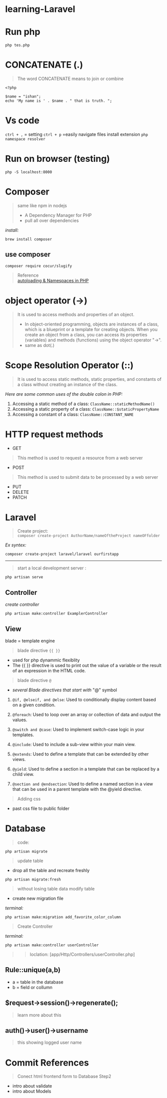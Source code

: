 # learning-Laravel

# Run php
`php tes.php`

# CONCATENATE (.)
> The word CONCATENATE means to join or combine
```
<?php

$name = "ishan";
echo 'My name is ' . $name . " that is truth. ";
```
# Vs code
`ctrl + ,` = setting
`ctrl + p` =easily navigate files
install extension `php namespace resolver`

# Run on browser (testing)
`php -S localhost:8000`

# Composer
> same like npm in nodejs
> - A Dependency Manager for PHP
> - pull all over dependencies  

*install:*  
```
brew install composer
```  

## use composer
`composer require cocur/slugify`  

> Reference  
[autoloading & Namespaces in PHP](https://www.daggerhartlab.com/autoloading-namespaces-in-php/)

# object operator (->)
> It is used to access methods and properties of an object.
> - In object-oriented programming, objects are instances of a class, which is a blueprint or a template for creating objects. When you create an object from a class, you can access its properties (variables) and methods (functions) using the object operator "->".
> - same as dot(.)

# Scope Resolution Operator (::)
> It is used to access static methods, static properties, and constants of a class without creating an instance of the class.

*Here are some common uses of the double colon in PHP:*  
1. Accessing a static method of a class: `ClassName::staticMethodName()`
2. Accessing a static property of a class: `ClassName::$staticPropertyName`
3. Accessing a constant of a class: `ClassName::CONSTANT_NAME`

# HTTP request methods 
- GET
> This method is used to request a resource from a web server
- POST
> This method is used to submit data to be processed by a web server
- PUT
- DELETE
- PATCH

# Laravel
> Create project:  
> `composer create-project AuthorName/nameOftheProject nameOFfolder`

*Ex syntex:*
```
composer create-project laravel/laravel ourfirstapp
```
---  
> start a local development server :
```
php artisan serve
```  

## Controller
*create controller*
```
php artisan make:controller ExamplerController
```

## View
blade = template engine  
> blade directive ` {{ }} `
- used for php dynammic flexiblity
- The {{ }} directive is used to print out the value of a variable or the result of an expression in the HTML code.  

> blade directive `@`
- *several Blade directives that start with* "@" symbol
1. `@if, @elseif, and @else`: Used to conditionally display content based on a given condition.

2. `@foreach`: Used to loop over an array or collection of data and output the values.

3. `@switch and @case`: Used to implement switch-case logic in your templates.

4. `@include`: Used to include a sub-view within your main view.

5. `@extends`: Used to define a template that can be extended by other views.

6. `@yield`: Used to define a section in a template that can be replaced by a child view.

7. `@section and @endsection`: Used to define a named section in a view that can be used in a parent template with the @yield directive.

> Adding css 
- past css file to public folder

# Database
> code:
```
php artisan migrate
```
> update table
- drop all the table and recreate freshly
```
php artisan migrate:fresh
```  

> without losing table data modify table
- create new migration file  

*terminal:*
```
php artisan make:migration add_favorite_color_column
```

> Create Controller  

*terminal:*
```
php artisan make:controller userController
```
>> loclation: [app/Http/Controllers/userController.php] 

## Rule::unique(a,b)
- a = table in the database
- b = field or collumn

## $request->session()->regenerate();
> learn more about this

## auth()->user()->username
> this showing logged user name

# Commit References
> Conect html frontend form to Database Step2  
- intro about validate
- intro about Models